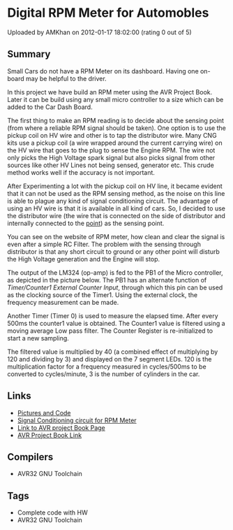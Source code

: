 # Digital RPM Meter for Automobles

Uploaded by AMKhan on 2012-01-17 18:02:00 (rating 0 out of 5)

## Summary

Small Cars do not have a RPM Meter on its dashboard. Having one on-board may be helpful to the driver.


In this project we have build an RPM meter using the AVR Project Book. Later it can be build using any small micro controller to a size which can be added to the Car Dash Board.


The first thing to make an RPM reading is to decide about the sensing point (from where a reliable RPM signal should be taken). One option is to use the pickup coil on HV wire and other is to tap the distributor wire. Many CNG kits use a pickup coil (a wire wrapped around the current carrying wire) on the HV wire that goes to the plug to sense the Engine RPM. The wire not only picks the High Voltage spark signal but also picks signal from other sources like other HV Lines not being sensed, generator etc. This crude method works well if the accuracy is not important.


After Experimenting a lot with the pickup coil on HV line, it became evident that it can not be used as the RPM sensing method, as the noise on this line is able to plague any kind of signal conditioning circuit. The advantage of using an HV wire is that it is available in all kind of cars. So, I decided to use the distributor wire (the wire that is connected on the side of distributor and internally connected to the [point](http://en.wikipedia.org/wiki/Contact_breaker)) as the sensing point. 


You can see on the website of RPM meter, how clean and clear the signal is even after a simple RC Filter. The problem with the sensing through distributor is that any short circuit to ground or any other point will disturb the High Voltage generation and the Engine will stop.


The output of the LM324 (op-amp) is fed to the PB1 of the Micro controller, as depicted in the picture below. The PB1 has an alternate function of *Timer/Counter1 External Counter Input*, through which this pin can be used as the clocking source of the Timer1. Using the external clock, the frequency measurement can be made.


Another Timer (Timer 0) is used to measure the elapsed time. After every 500ms the counter1 value is obtained. The Counter1 value is filtered using a moving average Low pass filter. The Counter Register is re-initialized to start a new sampling.


The filtered value is multiplied by 40 (a combined effect of multiplying by 120 and dividing by 3) and displayed on the 7 segment LEDs. 120 is the multiplication factor for a frequency measured in cycles/500ms to be converted to cycles/minute, 3 is the number of cylinders in the car.

## Links

- [Pictures and Code](http://www.digisoft.com.pk/Projects/rpm-meter-for-automobiles)
- [Signal Conditioning circuit for RPM Meter](http://www.digisoft.com.pk/Projects/rpm-meter-for-automobiles/image003.gif)
- [Link to AVR project Book Page](http://www.digisoft.com.pk/products/avr-project-book)
- [AVR Project Book Link](https://www.avrfreaks.net/index.php?module=Freaks%20Tools&func=viewItem&item_id=953)

## Compilers

- AVR32 GNU Toolchain

## Tags

- Complete code with HW
- AVR32 GNU Toolchain
